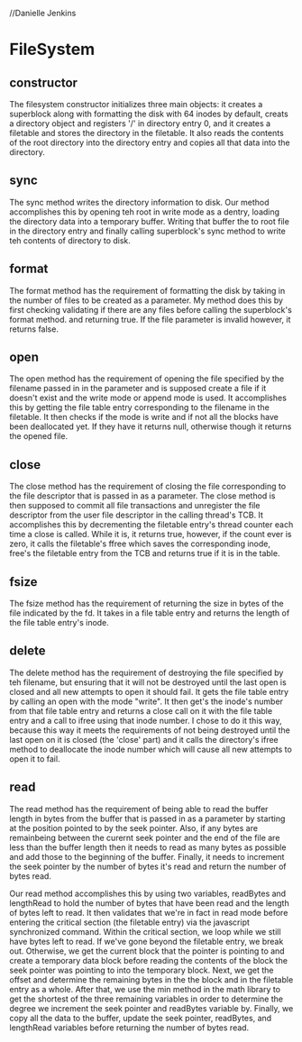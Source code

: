 //Danielle Jenkins

# FileSystem

## constructor
The filesystem constructor initializes three main objects: it creates a superblock along with formatting the disk with 64 inodes by default, creats a directory object and registers '/' in directory entry 0, and it creates a filetable and stores the directory in the filetable. It also reads the contents of the root directory into the directory entry and copies all that data into the directory.

## sync
The sync method writes the directory information to disk. Our method accomplishes this by opening teh root in write mode as a dentry, loading the directory data into a temporary buffer. Writing that buffer the to root file in the directory entry and finally calling superblock's sync method to write teh contents of directory to disk.

## format
The format method has the requirement of formatting the disk by taking in the number of files to be created as a parameter. My method does this by first checking validating if there are any files before calling the superblock's format method. and returning true. If the file parameter is invalid however, it returns false.

## open
The open method has the requirement of opening the file specified by the filename passed in in the parameter and is supposed create a file if it doesn't exist and the write mode or append mode is used. It accomplishes this by getting the file table entry corresponding to the filename in the filetable. It then checks if the mode is write and if not all the blocks have been deallocated yet. If they have it returns null, otherwise though it returns the opened file.

## close
The close method has the requirement of closing the file corresponding to the file descriptor that is passed in as a parameter. The close method is then supposed to commit all file transactions and unregister the file descriptor from the user file descriptor in the calling thread's TCB. It accomplishes this by decrementing the filetable entry's thread counter each time a close is called. While it is, it returns true, however, if the count ever is zero, it calls the filetable's ffree which saves the corresponding inode, free's the filetable entry from the TCB and returns true if it is in the table.

## fsize
The fsize method has the requirement of returning the size in bytes of the file indicated by the fd. It takes in a file table entry and returns the length of the file table entry's inode.

## delete
The delete method has the requirement of destroying the file specified by teh filename, but ensuring that it will not be destroyed until the last open is closed and all new attempts to open it should fail. It gets the file table entry by calling an open with the mode "write". It then get's the inode's number from that file table entry and returns a close call on it with the file table entry and a call to ifree using that inode number. I chose to do it this way, because this way it meets the requirements of not being destroyed until the last open on it is closed (the 'close' part) and it calls the directory's ifree method to deallocate the inode number which will cause all new attempts to open it to fail.

## read
The read method has the requirement of being able to read the buffer length in bytes from the buffer that is passed in as a parameter by starting at the position pointed to by the seek pointer. Also, if any bytes are remainbeing between the curernt seek pointer and the end of the file are less than the buffer length then it needs to read as many bytes as possible and add those to the beginning of the buffer. Finally, it needs to increment the seek pointer by the number of bytes it's read and return the number of bytes read.

Our read method accomplishes this by using two variables, readBytes and lengthRead to hold the number of bytes that have been read and the length of bytes left to read. It then validates that we're in fact in read mode before entering the critical section (the filetable entry) via the javascript synchronized command. Within the critical section, we loop while we still have bytes left to read. If we've gone beyond the filetable entry, we break out. Otherwise, we get the current block that the pointer is pointing to and create a temporary data block before reading the contents of the block the seek pointer was pointing to into the temporary block. Next, we get the offset and determine the remaining bytes in the the block and in the filetable entry as a whole. After that, we use the min method in the math library to get the shortest of the three remaining variables in order to determine the degree we increment the seek pointer and readBytes variable by. Finally, we copy all the data to the buffer, update the seek pointer, readBytes, and lengthRead variables before returning the number of bytes read.



